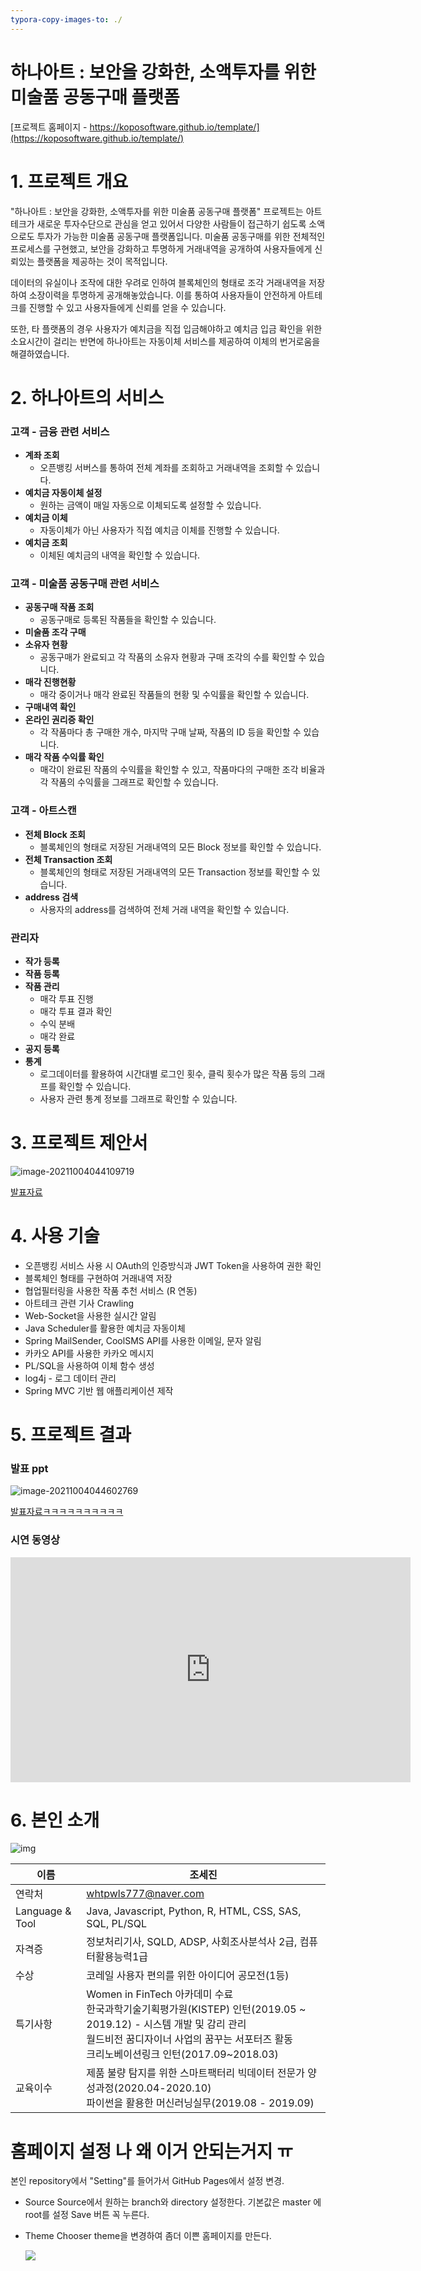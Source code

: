 ```yaml
---
typora-copy-images-to: ./
---
```




# 하나아트 : 보안을 강화한, 소액투자를 위한 미술품 공동구매 플랫폼

[프로젝트 홈페이지 - https://koposoftware.github.io/template/](https://koposoftware.github.io/template/)



# 1. 프로젝트 개요

"하나아트 : 보안을 강화한, 소액투자를 위한 미술품 공동구매 플랫폼" 프로젝트는 아트테크가 새로운 투자수단으로 관심을 얻고 있어서 다양한 사람들이 접근하기 쉽도록 소액으로도 투자가 가능한 미술품 공동구매 플랫폼입니다. 미술품 공동구매를 위한 전체적인 프로세스를 구현했고, 보안을 강화하고 투명하게 거래내역을 공개하여 사용자들에게 신뢰있는 플랫폼을 제공하는 것이 목적입니다.

데이터의 유실이나 조작에 대한 우려로 인하여 블록체인의 형태로 조각 거래내역을 저장하여 소장이력을 투명하게 공개해놓았습니다.  이를 통하여 사용자들이 안전하게 아트테크를 진행할 수 있고 사용자들에게 신뢰를 얻을 수 있습니다.

또한, 타 플랫폼의 경우 사용자가 예치금을 직접 입금해야하고 예치금 입금 확인을 위한 소요시간이 걸리는 반면에 하나아트는 자동이체 서비스를 제공하여 이체의 번거로움을 해결하였습니다.



# 2. 하나아트의 서비스

### 고객 - 금융 관련 서비스

- **계좌 조회**
  - 오픈뱅킹 서버스를 통하여 전체 계좌를 조회하고 거래내역을 조회할 수 있습니다.
- **예치금 자동이체 설정**
  - 원하는 금액이 매일 자동으로 이체되도록 설정할 수 있습니다.
- **예치금 이체**
  - 자동이체가 아닌 사용자가 직접 예치금 이체를 진행할 수 있습니다.
- **예치금 조회**
  - 이체된 예치금의 내역을 확인할 수 있습니다.



### 고객 - 미술품 공동구매 관련 서비스

- **공동구매 작품 조회**
  - 공동구매로 등록된 작품들을 확인할 수 있습니다.
- **미술품 조각 구매**
- **소유자 현황**
  - 공동구매가 완료되고 각 작품의 소유자 현황과 구매 조각의 수를 확인할 수 있습니다.
- **매각 진행현황**
  - 매각 중이거나 매각 완료된 작품들의 현황 및 수익률을 확인할 수 있습니다.
- **구매내역 확인**
- **온라인 권리증 확인**
  - 각 작품마다 총 구매한 개수, 마지막 구매 날짜, 작품의 ID 등을 확인할 수 있습니다.
- **매각 작품 수익률 확인**
  - 매각이 완료된 작품의 수익률을 확인할 수 있고, 작품마다의 구매한 조각 비율과 각 작품의 수익률을 그래프로 확인할 수 있습니다.



### 고객 - 아트스캔

- **전체 Block 조회**
  - 블록체인의 형태로 저장된 거래내역의 모든 Block 정보를 확인할 수 있습니다.
- **전체 Transaction 조회**
  - 블록체인의 형태로 저장된 거래내역의 모든 Transaction 정보를 확인할 수 있습니다.
- **address 검색**
  - 사용자의 address를 검색하여 전체 거래 내역을 확인할 수 있습니다.



### 관리자

- **작가 등록**
- **작품 등록**
- **작품 관리**
  - 매각 투표 진행
  - 매각 투표 결과 확인
  - 수익 분배
  - 매각 완료
- **공지 등록**
- **통계** 
  - 로그데이터를 활용하여 시간대별 로그인 횟수, 클릭 횟수가 많은 작품 등의 그래프를 확인할 수 있습니다.
  - 사용자 관련 통계 정보를 그래프로 확인할 수 있습니다.



# 3. 프로젝트 제안서

![image-20211004044109719](image-20211004044109719.png)

[발표자료](/하나아트_제안서.pdf)<br>





# 4. 사용 기술

- 오픈뱅킹 서비스 사용 시 OAuth의 인증방식과 JWT Token을 사용하여 권한 확인
- 블록체인 형태를 구현하여 거래내역 저장
- 협업필터링을 사용한 작품 추천 서비스 (R 연동)
- 아트테크 관련 기사 Crawling
- Web-Socket을 사용한 실시간 알림
- Java Scheduler를 활용한 예치금 자동이체
- Spring MailSender, CoolSMS API를 사용한 이메일, 문자 알림
- 카카오 API를 사용한 카카오 메시지
- PL/SQL을 사용하여 이체 함수 생성
- log4j - 로그 데이터 관리
- Spring MVC 기반 웹 애플리케이션 제작





# 5. 프로젝트 결과

### 발표 ppt 
![image-20211004044602769](image-20211004044602769.png)

[발표자료ㅋㅋㅋㅋㅋㅋㅋㅋㅋㅋ](/project.pptx)<br>



### 시연 동영상 

   <iframe id="ytplayer" type="text/html" width="640" height="360" src="https://www.youtube.com/embed/6LxbdIjWP04" frameborder="0"></iframe>



# 6. 본인 소개



![img](img-1633289558744.PNG) 

| 이름            | 조세진                                                       |
| --------------- | ------------------------------------------------------------ |
| 연락처          | whtpwls777@naver.com                                         |
| Language & Tool | Java, Javascript, Python, R, HTML, CSS, SAS, SQL, PL/SQL     |
| 자격증          | 정보처리기사, SQLD, ADSP, 사회조사분석사 2급, 컴퓨터활용능력1급 |
| 수상            | 코레일 사용자 편의를 위한 아이디어 공모전(1등)               |
| 특기사항        | Women in FinTech 아카데미 수료<br />한국과학기술기획평가원(KISTEP) 인턴(2019.05 ~ 2019.12) - 시스템 개발 및 감리 관리 <br />월드비전 꿈디자이너 사업의 꿈꾸는 서포터즈 활동<br />크리노베이션링크 인턴(2017.09~2018.03) |
| 교육이수        | 제품 불량 탐지를 위한 스마트팩터리 빅데이터 전문가 양성과정(2020.04-2020.10)<br />파이썬을 활용한 머신러닝실무(2019.08 - 2019.09) |





# 홈페이지 설정 나 왜 이거 안되는거지 ㅠ
 본인 repository에서 "Setting"를 들어가서 GitHub Pages에서 설정 변경.
* Source
 Source에서 원하는 branch와 directory 설정한다. 
 기본값은 master 에 root를 설정 
 Save 버튼 꼭 누른다.

 * Theme Chooser
 theme을 변경하여 좀더 이쁜 홈페이지를 만든다.
   
   <img src="homepage.JPG"/><br>

